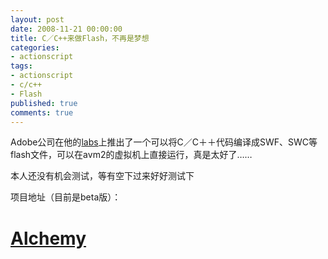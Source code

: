 ```yaml
---
layout: post
date: 2008-11-21 00:00:00
title: C／C++来做Flash，不再是梦想
categories:
- actionscript
tags:
- actionscript
- c/c++
- Flash
published: true
comments: true
---
```

<p>Adobe公司在他的<a href="http://labs.adobe.com" target="_blank">labs</a>上推出了一个可以将C／C＋＋代码编译成SWF、SWC等flash文件，可以在avm2的虚拟机上直接运行，真是太好了……</p>

<p>本人还没有机会测试，等有空下过来好好测试下</p>

<p>项目地址（目前是beta版）：
<h1><a href="http://labs.adobe.com/technologies/alchemy/" target="_blank">Alchemy</a></h1></p>
